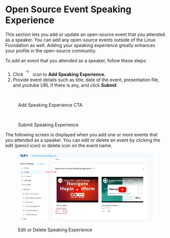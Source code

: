 # Open Source Event Speaking Experience

This section lets you add or update an open-source event that you attended as a speaker. You can add any open-source events outside of the Linux Foundation as well. Adding your speaking experience greatly enhances your profile in the open-source community.&#x20;

To add an event that you attended as a speaker, follow these steps:

1. Click <img src="../../.gitbook/assets/image (1) (1).png" alt="" data-size="original"> icon to **Add Speaking Experience.**
2. Provide event details such as title, date of the event, presentation file, and youtube URL if there is any, and click **Submit**.

<figure><img src="../../.gitbook/assets/Open Source Event.PNG" alt=""><figcaption><p>Add Speaking Experience CTA</p></figcaption></figure>

<figure><img src="../../.gitbook/assets/submit speaking experience.png" alt=""><figcaption><p>Submit Speaking Experience</p></figcaption></figure>

The following screen is displayed when you add one or more events that you attended as a speaker. You can edit or delete an event by clicking the edit (pencil icon) or delete icon on the event name.

<figure><img src="../../.gitbook/assets/2023-09-13_21h12_48.png" alt=""><figcaption><p>Edit or Delete Speaking Experience</p></figcaption></figure>

